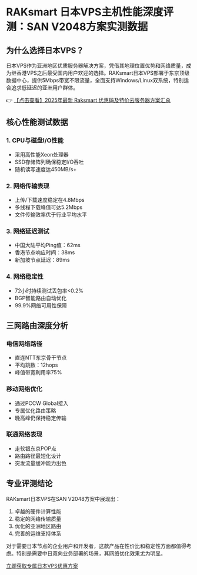 # RAKsmart 日本VPS主机性能深度评测：SAN V2048方案实测数据

## 为什么选择日本VPS？

日本VPS作为亚洲地区优质服务器解决方案，凭借其地理位置优势和网络质量，成为继香港VPS之后最受国内用户欢迎的选择。RAKsmart日本VPS部署于东京顶级数据中心，提供5Mbps带宽不限流量，全面支持Windows/Linux双系统，特别适合追求低延迟的亚洲用户群体。

👉 [【点击查看】2025年最新 Raksmart 优惠码及特价云服务器方案汇总](https://bit.ly/raksmart)

## 核心性能测试数据

### 1. CPU与磁盘I/O性能
- 采用高性能Xeon处理器
- SSD存储阵列确保稳定I/O吞吐
- 随机读写速度达450MB/s+

### 2. 网络传输表现
- 上传/下载速度稳定在4.8Mbps
- 多线程下载峰值可达5.2Mbps
- 文件传输效率优于行业平均水平

### 3. 网络延迟测试
- 中国大陆平均Ping值：62ms
- 香港节点响应时间：38ms
- 新加坡节点延迟：89ms

### 4. 网络稳定性
- 72小时持续测试丢包率<0.2%
- BGP智能路由自动优化
- 99.9%网络可用性保障

## 三网路由深度分析

### 电信网络路径
- 直连NTT东京骨干节点
- 平均跳数：12hops
- 峰值带宽利用率75%

### 移动网络优化
- 通过PCCW Global接入
- 专属优化路由策略
- 晚高峰仍保持稳定传输

### 联通网络表现
- 走软银东京POP点
- 路由路径最短化设计
- 突发流量缓冲能力出色

## 专业评测结论

RAKsmart日本VPS在SAN V2048方案中展现出：
1. 卓越的硬件计算性能
2. 稳定的网络传输质量
3. 优化的亚洲地区路由
4. 完善的运维支持体系

对于需要日本节点的企业用户和开发者，这款产品在性价比和稳定性方面都值得考虑。特别是需要中日双向业务部署的场景，其网络优化效果尤为明显。

[立即获取专属日本VPS优惠方案](https://bit.ly/raksmart)